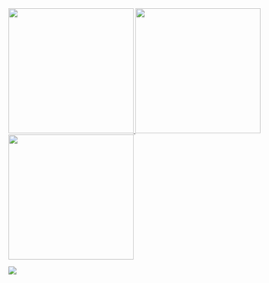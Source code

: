 
<a href="https://enjinx.io/eth/asset/63152039">
<img src="https://cdn.enjinx.io/metadata/raw/6e630af4d709d50b064374d3ad782b10979ff187/c7bdfcdb5a2fa1624e229e12e6f0a6fceb0c8563.jpeg" width="250" height="250">
</a>
<a href="https://enjinx.io/eth/asset/85231668">
<img src="https://cdn.enjinx.io/metadata/raw/cc6fb6b37a19c1b70e68bc2feaff5d57f32efd13/d5a8c02ce747ae1dd13fc7be18df5dbfdf817e47.jpeg" width="250" height="250">
</a>
<a href="https://enjinx.io/eth/asset/85231720">
<img src="https://cdn.enjinx.io/metadata/raw/92dfbbf62180554974fd063a6d24b4e2969a181a/84c84d75ecf4876f70d6c8e8a9906d743c87809a.jpeg" width="250" height="250">
</a>

![](https://github-readme-stats.vercel.app/api?username=groovy-sky&show_icons=true)

